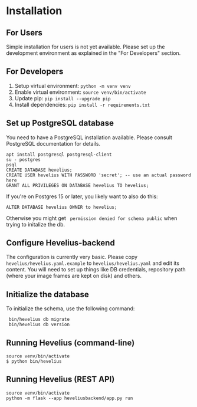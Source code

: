 # Installation

## For Users

Simple installation for users is not yet available. Please set up the
development environment as explained in the "For Developers" section.

## For Developers

1. Setup virtual environment: `python -m venv venv`
2. Enable virtual environment: `source venv/bin/activate`
3. Update pip: `pip install --upgrade pip`
4. Install dependencies: `pip install -r requirements.txt`

## Set up PostgreSQL database

You need to have a PostgreSQL installation available. Please consult
PostgreSQL documentation for details.

```shell
apt install postgresql postgresql-client
su - postgres
psql
CREATE DATABASE hevelius;
CREATE USER hevelius WITH PASSWORD 'secret'; -- use an actual password here
GRANT ALL PRIVILEGES ON DATABASE hevelius TO hevelius;
```

If you're on Postgres 15 or later, you likely want to also do this:

```
ALTER DATABASE hevelius OWNER to hevelius;
```
Otherwise you might get ` permission denied for schema public` when trying to initalize the db.

## Configure Hevelius-backend

The configuration is currently very basic. Please copy
`hevelius/hevelius.yaml.example` to `hevelius/hevelius.yaml` and edit its content.
You will need to set up things like DB credentials, repository path (where your
image frames are kept on disk) and others.

## Initialize the database

To initialize the schema, use the following command:

```
 bin/hevelius db migrate
 bin/hevelius db version
```

## Running Hevelius (command-line)

```shell
source venv/bin/activate
$ python bin/hevelius
```

## Running Hevelius (REST API)

```shell
source venv/bin/activate
python -m flask --app heveliusbackend/app.py run
```
